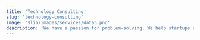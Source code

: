 ```yaml
---
title: 'Technology Consulting'
slug: 'technology-consulting'
image: '$lib/images/services/data3.png'
description: 'We have a passion for problem-solving. We help startups and businesses move faster, and be more effective by identifying the right tools and architecture for their software.'
---
```


